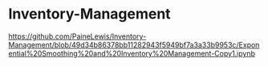 # Inventory-Management

https://github.com/PaineLewis/Inventory-Management/blob/49d34b86378bb11282943f5949bf7a3a33b9953c/Exponential%20Smoothing%20and%20Inventory%20Management-Copy1.ipynb


